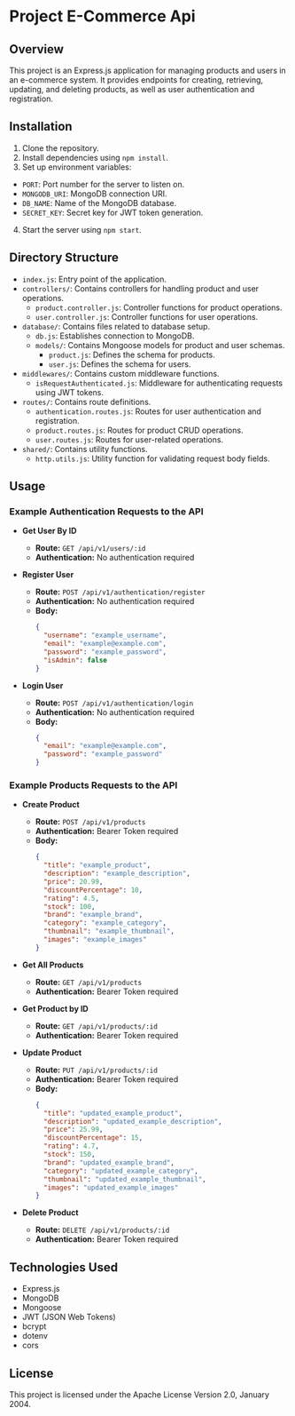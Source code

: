 # Project E-Commerce Api

## Overview
This project is an Express.js application for managing products and users in an e-commerce system. It provides endpoints for creating, retrieving, updating, and deleting products, as well as user authentication and registration.

## Installation
1. Clone the repository.
2. Install dependencies using `npm install`.
3. Set up environment variables:
  - `PORT`: Port number for the server to listen on.
  - `MONGODB_URI`: MongoDB connection URI.
  - `DB_NAME`: Name of the MongoDB database.
  - `SECRET_KEY`: Secret key for JWT token generation.
4. Start the server using `npm start`.

## Directory Structure
- `index.js`: Entry point of the application.
- `controllers/`: Contains controllers for handling product and user operations.
  - `product.controller.js`: Controller functions for product operations.
  - `user.controller.js`: Controller functions for user operations.
- `database/`: Contains files related to database setup.
  - `db.js`: Establishes connection to MongoDB.
  - `models/`: Contains Mongoose models for product and user schemas.
    - `product.js`: Defines the schema for products.
    - `user.js`: Defines the schema for users.
- `middlewares/`: Contains custom middleware functions.
  - `isRequestAuthenticated.js`: Middleware for authenticating requests using JWT tokens.
- `routes/`: Contains route definitions.
  - `authentication.routes.js`: Routes for user authentication and registration.
  - `product.routes.js`: Routes for product CRUD operations.
  - `user.routes.js`: Routes for user-related operations.
- `shared/`: Contains utility functions.
  - `http.utils.js`: Utility function for validating request body fields.

## Usage

### Example Authentication Requests to the API


- **Get User By ID**
  - **Route:** `GET /api/v1/users/:id`
  - **Authentication:** No authentication required



- **Register User**
  - **Route:** `POST /api/v1/authentication/register`
  - **Authentication:** No authentication required
  - **Body:**
    ```json
    {
      "username": "example_username",
      "email": "example@example.com",
      "password": "example_password",
      "isAdmin": false
    }
    ```

- **Login User**
  - **Route:** `POST /api/v1/authentication/login`
  - **Authentication:** No authentication required
  - **Body:**
    ```json
    {
      "email": "example@example.com",
      "password": "example_password"
    }
    ```

### Example Products Requests to the API


- **Create Product**
  - **Route:** `POST /api/v1/products`
  - **Authentication:** Bearer Token required
  - **Body:**
    ```json
    {
      "title": "example_product",
      "description": "example_description",
      "price": 20.99,
      "discountPercentage": 10,
      "rating": 4.5,
      "stock": 100,
      "brand": "example_brand",
      "category": "example_category",
      "thumbnail": "example_thumbnail",
      "images": "example_images"
    }
    ```

- **Get All Products**
  - **Route:** `GET /api/v1/products`
  - **Authentication:** Bearer Token required

- **Get Product by ID**
  - **Route:** `GET /api/v1/products/:id`
  - **Authentication:** Bearer Token required

- **Update Product**
  - **Route:** `PUT /api/v1/products/:id`
  - **Authentication:** Bearer Token required
  - **Body:**
    ```json
    {
      "title": "updated_example_product",
      "description": "updated_example_description",
      "price": 25.99,
      "discountPercentage": 15,
      "rating": 4.7,
      "stock": 150,
      "brand": "updated_example_brand",
      "category": "updated_example_category",
      "thumbnail": "updated_example_thumbnail",
      "images": "updated_example_images"
    }
    ```

- **Delete Product**
  - **Route:** `DELETE /api/v1/products/:id`
  - **Authentication:** Bearer Token required

## Technologies Used
- Express.js
- MongoDB
- Mongoose
- JWT (JSON Web Tokens)
- bcrypt
- dotenv
- cors

## License
This project is licensed under the Apache License Version 2.0, January 2004.

